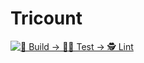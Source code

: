 # Tricount

[![👷 Build → 🧑‍🔬 Test → 🕵️ Lint](https://github.com/raziu75/Tricount/actions/workflows/ci.yml/badge.svg)](https://github.com/raziu75/Tricount/actions/workflows/ci.yml)
